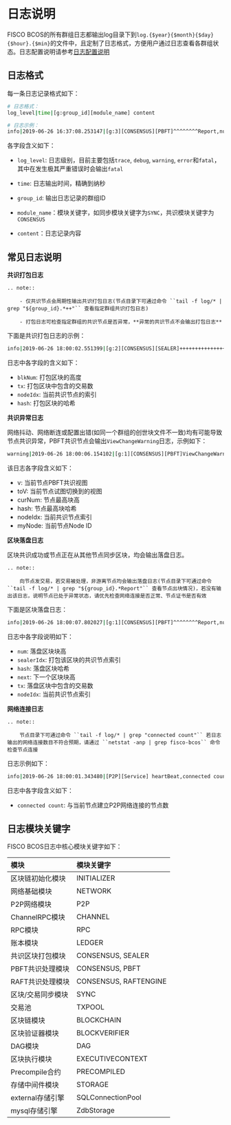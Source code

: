 # 日志说明

FISCO BCOS的所有群组日志都输出log目录下到`log.{$year}{$month}{$day}{$hour}.{$min}`的文件中，且定制了日志格式，方便用户通过日志查看各群组状态。日志配置说明请参考[日志配置说明](./configuration.html#id6)

## 日志格式

每一条日志记录格式如下：

```bash
# 日志格式：
log_level|time|[g:group_id][module_name] content

# 日志示例：
info|2019-06-26 16:37:08.253147|[g:3][CONSENSUS][PBFT]^^^^^^^^Report,num=0,sealerIdx=0,hash=a4e10062...,next=1,tx=0,nodeIdx=2
```

各字段含义如下：

- `log_level`: 日志级别，目前主要包括`trace`, `debug`, `warning`, `error`和`fatal`，其中在发生极其严重错误时会输出`fatal`

- `time`: 日志输出时间，精确到纳秒

- `group_id`: 输出日志记录的群组ID

- `module_name`：模块关键字，如同步模块关键字为`SYNC`，共识模块关键字为`CONSENSUS`

- `content`：日志记录内容


## 常见日志说明

**共识打包日志**

```eval_rst
.. note::

    - 仅共识节点会周期性输出共识打包日志(节点目录下可通过命令 ``tail -f log/* | grep "${group_id}.*++"`` 查看指定群组共识打包日志)

    - 打包日志可检查指定群组的共识节点是否异常，**异常的共识节点不会输出打包日志**
```

下面是共识打包日志的示例：
```bash
info|2019-06-26 18:00:02.551399|[g:2][CONSENSUS][SEALER]++++++++++++++++ Generating seal on,blkNum=1,tx=0,nodeIdx=3,hash=1f9c2b14...
```

日志中各字段的含义如下：
- `blkNum`: 打包区块的高度
- `tx`: 打包区块中包含的交易数
- `nodeIdx`: 当前共识节点的索引
- `hash`: 打包区块的哈希


**共识异常日志**

网络抖动、网络断连或配置出错(如同一个群组的创世块文件不一致)均有可能导致节点共识异常，PBFT共识节点会输出`ViewChangeWarning`日志，示例如下：

```bash
warning|2019-06-26 18:00:06.154102|[g:1][CONSENSUS][PBFT]ViewChangeWarning: not caused by omit empty block ,v=5,toV=6,curNum=715,hash=ed6e856d...,nodeIdx=3,myNode=e39000ea...
```
该日志各字段含义如下：

- v: 当前节点PBFT共识视图
- toV: 当前节点试图切换到的视图
- curNum: 节点最高块高
- hash: 节点最高块哈希
- nodeIdx: 当前共识节点索引
- myNode: 当前节点Node ID


**区块落盘日志**

区块共识成功或节点正在从其他节点同步区块，均会输出落盘日志。

```eval_rst
.. note::

    向节点发交易，若交易被处理，非游离节点均会输出落盘日志(节点目录下可通过命令 ``tail -f log/* | grep "${group_id}.*Report"`` 查看节点出块情况)，若没有输出该日志，说明节点已处于异常状态，请优先检查网络连接是否正常、节点证书是否有效

```

下面是区块落盘日志：
```bash
info|2019-06-26 18:00:07.802027|[g:1][CONSENSUS][PBFT]^^^^^^^^Report,num=716,sealerIdx=2,hash=dfd75e06...,next=717,tx=8,nodeIdx=3
```

日志中各字段说明如下：
- `num`: 落盘区块块高
- `sealerIdx`: 打包该区块的共识节点索引
- `hash`: 落盘区块哈希
- `next`: 下一个区块块高
- `tx`: 落盘区块中包含的交易数
- `nodeIdx`: 当前共识节点索引


**网络连接日志**

```eval_rst
.. note::

    节点目录下可通过命令 ``tail -f log/* | grep "connected count"`` 若日志输出的网络连接数目不符合预期，请通过 ``netstat -anp | grep fisco-bcos`` 命令检查节点连接
```

日志示例如下：
```bash
info|2019-06-26 18:00:01.343480|[P2P][Service] heartBeat,connected count=3
```

日志中各字段含义如下：
- `connected count`: 与当前节点建立P2P网络连接的节点数


## 日志模块关键字

FISCO BCOS日志中核心模块关键字如下：

| 模块 | 模块关键字 |
| :--- | :---- |
| 区块链初始化模块 | INITIALIZER |
| 网络基础模块 | NETWORK |
| P2P网络模块 | P2P |
| ChannelRPC模块 |  CHANNEL |
| RPC模块| RPC |
| 账本模块 |LEDGER|
| 共识区块打包模块 |CONSENSUS, SEALER|
| PBFT共识处理模块 | CONSENSUS, PBFT|
| RAFT共识处理模块 | CONSENSUS, RAFTENGINE|
| 区块/交易同步模块 |SYNC|
| 交易池 |TXPOOL|
| 区块链模块 | BLOCKCHAIN |
| 区块验证器模块    | BLOCKVERIFIER | 
| DAG模块 |DAG |
| 区块执行模块 | EXECUTIVECONTEXT|
| Precompile合约 |PRECOMPILED|
| 存储中间件模块 |STORAGE|
| external存储引擎 |SQLConnectionPool|
| mysql存储引擎  |ZdbStorage|

